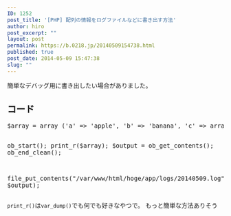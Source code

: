 ```yaml
---
ID: 1252
post_title: '[PHP] 配列の情報をログファイルなどに書き出す方法'
author: hiro
post_excerpt: ""
layout: post
permalink: https://b.0218.jp/20140509154738.html
published: true
post_date: 2014-05-09 15:47:38
slug: ""
---
```

簡単なデバッグ用に書き出したい場合がありました。
<!--more-->
<h2>コード</h2>
<pre class="prettyprint linenums lang-php">$array = array ('a' => 'apple', 'b' => 'banana', 'c' => array ('x', 'y', 'z'));

ob_start();
print_r($array);
$output = ob_get_contents();
ob_end_clean();
 
file_put_contents("/var/www/html/hoge/app/logs/20140509.log", $output); </pre>

<code>print_r()</code>は<code>var_dump()</code>でも何でも好きなやつで。
<span class="text-muted">もっと簡単な方法ありそう</span>